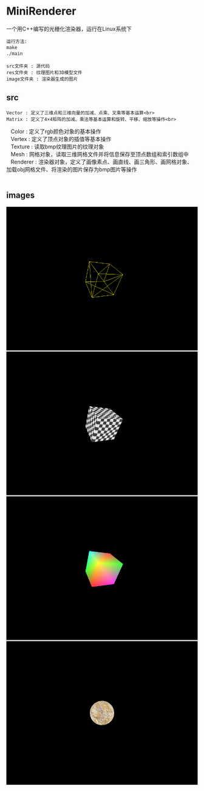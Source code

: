 # MiniRenderer

一个用C++编写的光栅化渲染器，运行在Linux系统下

    运行方法:
    make
    ./main

    src文件夹 : 源代码
    res文件夹 : 纹理图片和3D模型文件
    image文件夹 : 渲染器生成的图片

## src
    Vector : 定义了三维点和三维向量的加减、点乘、叉乘等基本运算<br>
    Matrix : 定义了4×4矩阵的加减、乘法等基本运算和旋转、平移、缩放等操作<br>
    Color : 定义了rgb颜色对象的基本操作<br>
    Vertex : 定义了顶点对象的插值等基本操作<br>
    Texture : 读取bmp纹理图片的纹理对象<br>
    Mesh : 网格对象，读取三维网格文件并将信息保存至顶点数组和索引数组中<br>
    Renderer : 渲染器对象，定义了画像素点、画直线、画三角形、画网格对象、加载obj网格文件、将渲染的图片保存为bmp图片等操作<br>
    
## images
![image](https://github.com/ZhengYuXing/MiniRenderer/blob/master/image/image1.bmp)
![image](https://github.com/ZhengYuXing/MiniRenderer/blob/master/image/image2.bmp)
![image](https://github.com/ZhengYuXing/MiniRenderer/blob/master/image/image3.bmp)
![image](https://github.com/ZhengYuXing/MiniRenderer/blob/master/image/image4.bmp)
